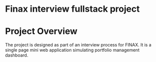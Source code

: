 # Finax interview fullstack project

# Project Overview

The project is designed as part of an 
interview process for FINAX. 
It is a single page mini web application
simulating portfolio management dashboard.

